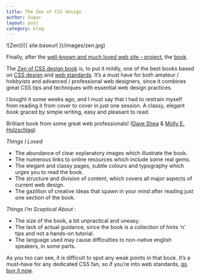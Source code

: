 ```yaml
---
title: The Zen of CSS design
author: Sugar
layout: post
category: blog
---
```


![Zen]({{ site.baseurl }}/images/zen.jpg)

Finally, after the [well-known and much loved web site &#8211; project][1], the [book][2].

The [Zen of CSS design book][2] is, to put it mildly, one of the best books based on [CSS design][3] and [web standards][4]. It&#8217;s a must have for both amateur / hobbyists and advanced / professional web designers, since it combines great CSS tips and techniques with essential web design practices.

I bought it some weeks ago, and I must say that I had to restrain myself from reading it from cover to cover in just one session. A classy, elegant book graced by simple writing, easy and pleasant to read. 

Brilliant book from some great web professionals! ([Dave Shea][5] &#038; [Molly E. Holzschlag][6])

*Things I Loved* 

*   The abundance of clear explanatory images which illustrate the book.
*   The numerous links to online resources which include some real gems.
*   The elegant and classy pages, subtle colours and typography which urges you to read the book.
*   The structure and division of content, which covers all major aspects of current web design.
*   The gazillion of creative ideas that spawn in your mind after reading just one section of the book.

*Things I&#8217;m Sceptical About :*

*   The size of the book, a bit unpractical and uneasy.
*   The lack of actual guidance, since the book is a collection of hints &#8216;n&#8217; tips and not a hands-on tutorial. 
*   The language used may cause difficulties to non-native english speakers, in some parts.

As you too can see, it is difficult to spot any weak points in that book. It&#8217;s a must-have for any dedicated CSS fan, so if you&#8217;re into web standards, [go buy it now][7].

 [1]: http://www.csszengarden.com/
 [2]: http://www.amazon.com/exec/obidos/ASIN/0321303474/mezzoblue-20/102-4455703-6704935
 [3]: http://www.w3.org/TR/REC-CSS2/
 [4]: http://www.webstandards.org/
 [5]: http://www.mezzoblue.com/
 [6]: http://www.molly.com/
 [7]: http://www.amazon.com/gp/product/0321303474/102-4455703-6704935?v=glance&#038;n=283155
